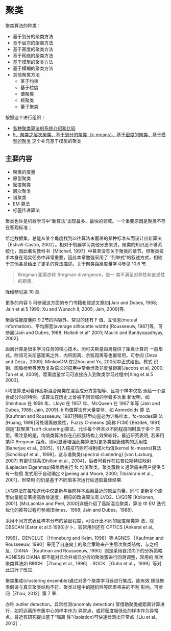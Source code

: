 

# 聚类

聚类算法的种类：

- 基于划分的聚类方法
- 基于层次的聚类方法
- 基于密度的聚类方法
- 基于网络的聚类方法
- 基于模型的聚类方法
- 基于模糊的聚类方法
- 其他聚类方法
  - 某于约束
  - 基于粒度
  - 谱聚类
  - 核聚类
  - 量子聚类



按照这个进行组织：

- [各种聚类算法的系统介绍和比较](https://blog.csdn.net/abc200941410128/article/details/78541273)
- [5、聚类之层次聚类、基于划分的聚类（k-means）、基于密度的聚类、基于模型的聚类](https://blog.csdn.net/qq_16365849/article/details/50646679) 这个补充基于模型的聚类



## 主要内容

- 聚类的度量
- 原型聚类
- 密度聚类
- 层次聚类
- 谱聚类
- EM 算法
- 标签传递算法





聚类也许是机器学习中“新算法”出现最多、最快的领域。一个重要原因是聚类不存在客观标准；

给定数据集，总能从某个角度找到以往算法未覆盖的某种标准从而设计出新算法［Estivill-Castro, 2002］。相对于机器学习其他分支来说，聚类的知识还不够系统化，因此著名教科书［Mitchell, 1997］中甚至没有关于聚类的章节。但聚类技术本身在现实任务中非常重要，因此本章勉强采用了 “列举式”的叙述方式，相较于其他各章给出了更多的算法描述。关于聚类距离度量学习参见 10.6 节.


> Bregman 距离亦称 Bregman divergence，是一 类不满足对称性和直递性 的距离.

降维参见第 10 章.

更多的内容 5 可参阅这方面的专门书籍和综述文章如[Jain and Dubes, 1988; Jain et al.5 1999; Xu and Wunsch II, 2005; Jain, 2009]等.

聚类性能度量除 9.2节的内容外，常见的还有 F 值、互信息(mutual information)、平均廓宽(average silhouette width) [Rousseeuw, 1987]等，可 参阅[Jain and Dubes, 1988; Halkidi et al” 2001; Maulik and Bandyopadhyay, 2002].

距离计算是很多学习任务的核心技术。闵可夫斯基距离提供了距离计算的 一般形式。除闵可夫斯基距离之外，内积距离、余弦距离等也很常用，可参阅 [Deza and Deza，2009]. MinkovDM 在[Zhou and Yu, 2005]中正式给出。模式 识别、图像检索等涉及复杂语义的应用中常会涉及非度量距离[Jacobs et al, 2000; Tan et al, 2009]。距离度量学习可直接嵌入到聚类学习过程中[Xing et al.5 2003].

k均值算法可看作高斯混合聚类在混合成分方差相等、且每个样本仅指 派给一个混合成分时的特例。该算法在历史上曾被不同领域的学者多次重 新发明，如 Steinhaus 在 1956 年、Lloyd 在 1957 年、McQueen 在 1967 年等 [Jain and Dubes, 1988; Jain, 2009]. k 均值算法有大量变体，如 Axmedoids 算 法[Kaufman and Rousseeuw, 1987]强制原型向量必为训练样本，fc-modes算 法[Huang, 1998]可处理离散属性，Fuzzy C-means (简称 FCM) [Bezdek, 1981] 则是“软聚类”(soft clustering)算法，允许每个样本以不同程度同时属于多个 原型。需注意的是，均值类算法仅在凸形簇结构上效果较好。最近研究表明, 若采用某种 Bregman 距离，则可显著増强此类算法对更多类型簇结构的适用性 [Banerjee et al., 2005]。引入核技巧则可得到核/c均值(kernel fc-means)算法 [Scholkopf et al., 1998]，这与谱聚类(spectral clustering) [von Luxburg, 2007] 有密切联系[Dhillon et al., 2004]，后者可看作在拉普拉斯特征映射(Laplacian Eigenmap)降维后执行 fc 均值聚类。聚类簇数 k 通常需由用户提供 5 有一些启 发式用于自动确定々[peiieg and Moore, 2000; Tibshirani et al., 2001]，但常用 的仍是基于不同值多次运行后选取最佳结果.

LVQ算法在每轮迭代中仅更新与当前样本距离最近的原型向量。同时 更新多个原型向量能显著提高收敛速度，相应的改进算法有 LVQ2、LVQ3等 [Kolionen, 2001]. [McLachlan and Peel, 2000]详细介绍了高斯混合聚类，算法 中 EM 迭代优化的推导过程可参阅[Bilmes，1998; Jain and Dubes，1988].

采用不同方式表征样本分布的紧密程度，可设计出不同的密度聚类算 法，除 DBSCAN [Ester et al.5 1996]夕卜，较常用的还有 OPTICS [Ankerst et al.,

1999］、DENCLUE ［Hinneburg and Keim, 1998］等.AGNES ［Kaufman and Rousseeuw, 1990］采用了自底向上的聚合策略来产生层次聚类结构，与之相 反，DIANA ［Kaufman and Rousseeuw, 1990］则是采用自顶向下的分拆策略. AGNES和 DIANA 都不能对已合并或已分拆的聚类簇进行回溯调整，常用的 层次聚类算法如 BIRCH ［Zhang et al., 1996］. ROCK ［Guha et al.，1999］等对 此进行了改进.

聚类集成(clustering ensemble)通过对多个聚类学习器进行集成，能有效 降低聚类假设与真实聚类结构不符、聚类过程中的隨机性等因素帯来的不利 影响，可参阅［Zhou, 2012］第 7 章.

亦称 outlier detection。异常检测(anomaly detection) 常借助聚类或距离计算进行，如将远离所有簇中心的样本作为 异常点，或将密度极低处的样本作为异常点。最近有研究提出基于“隔离 性”(isolation)可快速检测出异常点［Liu et al., 2012］.
